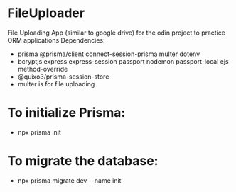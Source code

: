 # FileUploader
File Uploading App (similar to google drive) for the odin project to practice ORM applications
Dependencies:
- prisma @prisma/client connect-session-prisma multer dotenv
- bcryptjs express express-session passport nodemon passport-local ejs method-override
- @quixo3/prisma-session-store
- multer is for file uploading
# To initialize Prisma:
- npx prisma init
# To migrate the database:
- npx prisma migrate dev --name init